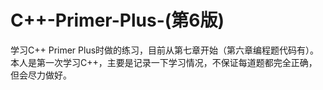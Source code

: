 # C++-Primer-Plus-(第6版)
学习C++ Primer Plus时做的练习，目前从第七章开始（第六章编程题代码有）。
本人是第一次学习C++，主要是记录一下学习情况，不保证每道题都完全正确，但会尽力做好。
